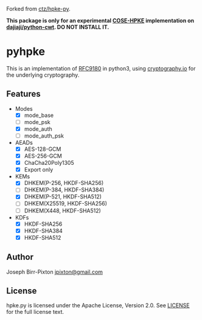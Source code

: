 Forked from [ctz/hpke-py](https://github.com/ctz/hpke-py).

**This package is only for an experimental [COSE-HPKE](https://datatracker.ietf.org/doc/html/draft-ietf-cose-hpke-02) implementation on [dajiaji/python-cwt](https://github.com/dajiaji/python-cwt). DO NOT INSTALL IT.**

# pyhpke

This is an implementation of [RFC9180](https://datatracker.ietf.org/doc/rfc9180/) in python3, using
[cryptography.io](https://cryptography.io) for the underlying cryptography.

## Features

 - Modes
   - [x] mode_base
   - [ ] mode_psk
   - [x] mode_auth
   - [ ] mode_auth_psk
 - AEADs
   - [x] AES-128-GCM
   - [x] AES-256-GCM
   - [x] ChaCha20Poly1305
   - [x] Export only
 - KEMs
   - [x] DHKEM(P-256, HKDF-SHA256)
   - [ ] DHKEM(P-384, HKDF-SHA384)
   - [x] DHKEM(P-521, HKDF-SHA512)
   - [ ] DHKEM(X25519, HKDF-SHA256)
   - [ ] DHKEM(X448, HKDF-SHA512)
 - KDFs
   - [x] HKDF-SHA256
   - [x] HKDF-SHA384
   - [x] HKDF-SHA512

## Author
Joseph Birr-Pixton <jpixton@gmail.com>

## License
hpke.py is licensed under the Apache License, Version 2.0. See
[LICENSE](LICENSE) for the full license text.
